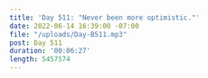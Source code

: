 ```yaml
---
title: 'Day 511: "Never been more optimistic."'
date: 2022-06-14 16:39:00 -07:00
file: "/uploads/Day-B511.mp3"
post: Day 511
duration: '00:06:27'
length: 5457574
---
```


